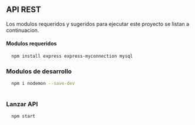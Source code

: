 ## API REST

Los modulos requeridos y sugeridos para ejecutar este proyecto se listan a continuacion.

#### Modulos requeridos

```bash
  npm install express express-myconnection mysql 
```

### Modulos de desarrollo

```bash
  npm i nodemon --save-dev
    
```

### Lanzar API

```bash
  npm start
    
```